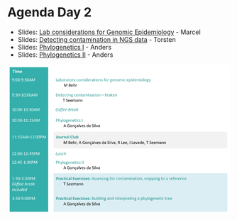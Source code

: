 # Agenda Day 2

* Slides: [Lab considerations for Genomic Epidemiology](https://www.dropbox.com/preview/Genomic_epi_2018/Tuesday%2C%20June%2019/MBehr_Lecture1_laboratory_considerations.pdf) - Marcel
* Slides: [Detecting contamination in NGS data](media/misc/not_ready.png) - Torsten
* Slides: [Phylogenetics I](media/misc/not_ready.png) - Anders
* Slides: [Phylogenetics II](media/misc/not_ready.png) - Anders

![Agenda Day 2](media/timetable/day2.png)
